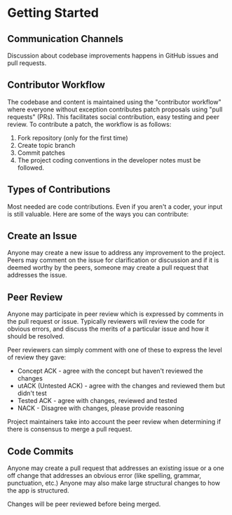 # Getting Started

## Communication Channels
Discussion about codebase improvements happens in GitHub issues and pull requests.

## Contributor Workflow

The codebase and content is maintained using the "contributor workflow" where everyone without
exception contributes patch proposals using "pull requests" (PRs). This facilitates
social contribution, easy testing and peer review.
To contribute a patch, the workflow is as follows:

1. Fork repository (only for the first time)
2. Create topic branch
3. Commit patches
4. The project coding conventions in the developer notes must be followed.

## Types of Contributions

Most needed are code contributions. Even if you aren't
a coder, your input is still valuable.
Here are some of the ways you can contribute:

## Create an Issue

Anyone may create a new issue to address any improvement to the project. Peers
may comment on the issue for clarification or discussion and if it is deemed worthy
by the peers, someone may create a pull request that addresses the issue.

## Peer Review

Anyone may participate in peer review which is expressed by comments in the
pull request or issue. Typically reviewers will review the code for obvious errors,
and discuss the merits of a particular issue and how it should be resolved. 

Peer reviewers can simply comment with one of these to express the level of review they gave:

- Concept ACK - agree with the concept but haven't reviewed the changes
- utACK (Untested ACK) - agree with the changes and reviewed them but didn't test
- Tested ACK - agree with changes, reviewed and tested
- NACK - Disagree with changes, please provide reasoning

Project maintainers take into account the peer review when determining if there is consensus
to merge a pull request.

## Code Commits
Anyone may create a pull request that addresses an existing issue or a one off change
that addresses an obvious error (like spelling, grammar, punctuation, etc.) Anyone
may also make large structural changes to how the app is structured.

Changes will be peer reviewed before being merged.
